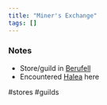 ```yaml
---
title: "Miner's Exchange"
tags: []
---
```


### Notes

- Store/guild in [Berufell](posts/Places/Berufell.md)
- Encountered [Halea](posts/NPCs/Halea.md) here

#stores #guilds
